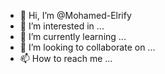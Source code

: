 - 👋 Hi, I’m @Mohamed-Elrify
- 👀 I’m interested in ...
- 🌱 I’m currently learning ...
- 💞️ I’m looking to collaborate on ...
- 📫 How to reach me ...

<!---
Mohamed-Elrify/Mohamed-Elrify is a ✨ special ✨ repository because its `README.md` (this file) appears on your GitHub profile.
You can click the Preview link to take a look at your changes.
--->
